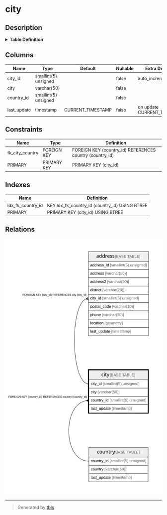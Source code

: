 # city

## Description

<details>
<summary><strong>Table Definition</strong></summary>

```sql
CREATE TABLE `city` (
  `city_id` smallint(5) unsigned NOT NULL AUTO_INCREMENT,
  `city` varchar(50) NOT NULL,
  `country_id` smallint(5) unsigned NOT NULL,
  `last_update` timestamp NOT NULL DEFAULT CURRENT_TIMESTAMP ON UPDATE CURRENT_TIMESTAMP,
  PRIMARY KEY (`city_id`),
  KEY `idx_fk_country_id` (`country_id`),
  CONSTRAINT `fk_city_country` FOREIGN KEY (`country_id`) REFERENCES `country` (`country_id`) ON UPDATE CASCADE
) ENGINE=InnoDB AUTO_INCREMENT=[Redacted by tbls] DEFAULT CHARSET=utf8mb4
```

</details>

## Columns

| Name | Type | Default | Nullable | Extra Definition | Children | Parents | Comment |
| ---- | ---- | ------- | -------- | ---------------- | -------- | ------- | ------- |
| city_id | smallint(5) unsigned |  | false | auto_increment | [address](address.md) |  |  |
| city | varchar(50) |  | false |  |  |  |  |
| country_id | smallint(5) unsigned |  | false |  |  | [country](country.md) |  |
| last_update | timestamp | CURRENT_TIMESTAMP | false | on update CURRENT_TIMESTAMP |  |  |  |

## Constraints

| Name | Type | Definition |
| ---- | ---- | ---------- |
| fk_city_country | FOREIGN KEY | FOREIGN KEY (country_id) REFERENCES country (country_id) |
| PRIMARY | PRIMARY KEY | PRIMARY KEY (city_id) |

## Indexes

| Name | Definition |
| ---- | ---------- |
| idx_fk_country_id | KEY idx_fk_country_id (country_id) USING BTREE |
| PRIMARY | PRIMARY KEY (city_id) USING BTREE |

## Relations

![er](city.svg)

---

> Generated by [tbls](https://github.com/k1LoW/tbls)
